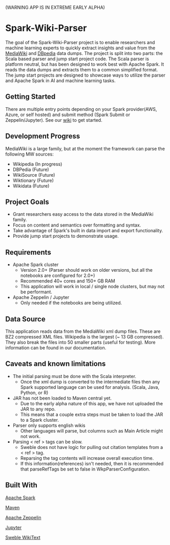 (WARNING APP IS IN EXTREME EARLY ALPHA)

# Spark-Wiki-Parser
The goal of the Spark-Wiki-Parser project is to enable researchers and machine learning experts to quickly extract insights and value from the [MediaWiki](https://wikimediafoundation.org/wiki/Our_projects) and [DBpedia]( http://wiki.dbpedia.org/) data dumps.  The project is split into two parts: the Scala based parser and jump start project code.  The Scala parser is platform neutral, but has been designed to work best with Apache Spark.  It reads the data dumps and extracts them to a common simplified format.  The jump start projects are designed to showcase ways to utilize the parser and Apache Spark in AI and machine learning tasks.

## Getting Started
There are multiple entry points depending on your Spark provider(AWS, Azure, or self hosted) and submit method (Spark Submit or Zeppelin/Jupyter).  See our [wiki](https://github.com/nielsenbe/Spark-Wiki-Parser/wiki) to get started.

## Development Progress
MediaWiki is a large family, but at the moment the framework can parse the following MW sources:
* Wikipedia (In progress)
* DBPedia (Future)
* WikiSource (Future)
* Wiktionary (Future)
* Wikidata (Future)

## Project Goals
* Grant researchers easy access to the data stored in the MediaWiki family.
* Focus on content and semantics over formatting and syntax.
* Take advantage of Spark's built in data import and export functionality.
* Provide jump start projects to demonstrate usage.

## Requirements
* Apache Spark cluster 
  * Version 2.0+ (Parser should work on older versions, but all the notebooks are configured for 2.0+)
  * Recommended 40+ cores and 150+ GB RAM
  * This application will work in local / single node clusters, but may not be performant.
* Apache Zeppelin / Jupyter
  * Only needed if the notebooks are being utilized.

## Data Source
This application reads data from the MediaWiki xml dump files.  These are BZ2 compressed XML files.  Wikipedia is the largest (~ 13 GB compressed).  They also break the files into 50 smaller parts (useful for testing).  More information can be found in our documentation.

## Caveats and known limitations
* The initial parsing must be done with the Scala interpreter.
  * Once the xml dump is converted to the intermediate files then any Spark supported language can be used for analysis. (Scala, Java, Python, or R)
* JAR has not been loaded to Maven central yet.
  * Due to the early alpha nature of this app, we have not uploaded the JAR to any repo.
  * This means that a couple extra steps must be taken to load the JAR to a Spark cluster.
* Parser only supports english wikis
  * Other languages will parse, but columns such as Main Article might not work.
* Parsing < ref > tags can be slow.
  * Sweble does not have logic for pulling out citation templates from a < ref > tag.
  * Reparsing the tag contents will increase overall execution time.
  * If this information(references) isn't needed, then it is recommended that parseRefTags be set to false in WkpParserConfiguration.
  
## Built With
[Apache Spark](https://spark.apache.org/)

[Maven](https://maven.apache.org/)

[Apache Zeppelin](https://zeppelin.apache.org/)

[Jupyter](http://jupyter.org/)

[Sweble WikiText](https://github.com/sweble/sweble-wikitext)